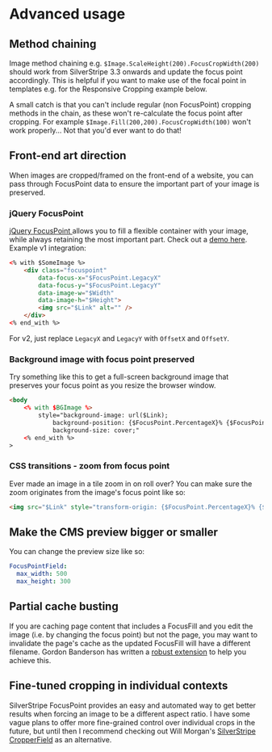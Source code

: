 # Advanced usage

## Method chaining

Image method chaining e.g. `$Image.ScaleHeight(200).FocusCropWidth(200)` should work from SilverStripe 3.3 onwards and update the focus point accordingly. This is helpful if you want to make use of the focal point in templates e.g. for the Responsive Cropping example below.

A small catch is that you can't include regular (non FocusPoint) cropping methods in the chain, as these won't re-calculate the focus point after cropping. For example `$Image.Fill(200,200).FocusCropWidth(100)` won't work properly... Not that you'd ever want to do that!

## Front-end art direction

When images are cropped/framed on the front-end of a website, you can pass through FocusPoint data to ensure the important part of your image is preserved.

### jQuery FocusPoint
[jQuery FocusPoint ](https://github.com/jonom/jquery-focuspoint) allows you to fill a flexible container with your image, while always retaining the most important part. Check out a [demo here](http://jonom.github.io/jquery-focuspoint/demos/grid/lizard.html). Example v1 integration:

```html
<% with $SomeImage %>
	<div class="focuspoint"
		data-focus-x="$FocusPoint.LegacyX"
		data-focus-y="$FocusPoint.LegacyY"
		data-image-w="$Width"
		data-image-h="$Height">
		<img src="$Link" alt="" />
	</div>
<% end_with %>
```

For v2, just replace `LegacyX` and `LegacyY` with `OffsetX` and `OffsetY`.

### Background image with focus point preserved

Try something like this to get a full-screen background image that preserves your focus point as you resize the browser window.

```html
<body
	<% with $BGImage %>
		style="background-image: url($Link);
			background-position: {$FocusPoint.PercentageX}% {$FocusPoint.PercentageY}%;
			background-size: cover;"
	<% end_with %>
>
```

### CSS transitions - zoom from focus point

Ever made an image in a tile zoom in on roll over? You can make sure the zoom originates from the image's focus point like so:

```html
<img src="$Link" style="transform-origin: {$FocusPoint.PercentageX}% {$FocusPoint.PercentageY}%" />
```

## Make the CMS preview bigger or smaller

You can change the preview size like so:

```yml
FocusPointField:
  max_width: 500
  max_height: 300
```

## Partial cache busting

If you are caching page content that includes a FocusFill and you edit the image (i.e. by changing the focus point) but not the page, you may want to invalidate the page's cache as the updated FocusFill will have a different filename. Gordon Banderson has written a [robust extension](https://github.com/gordonbanderson/weboftalent-imageeditpartialcachebust) to help you achieve this.

## Fine-tuned cropping in individual contexts

SilverStripe FocusPoint provides an easy and automated way to get better results when forcing an image to be a different aspect ratio. I have some vague plans to offer more fine-grained control over individual crops in the future, but until then I recommend checking out Will Morgan's [SilverStripe CropperField](https://github.com/willmorgan/silverstripe-cropperfield) as an alternative.
